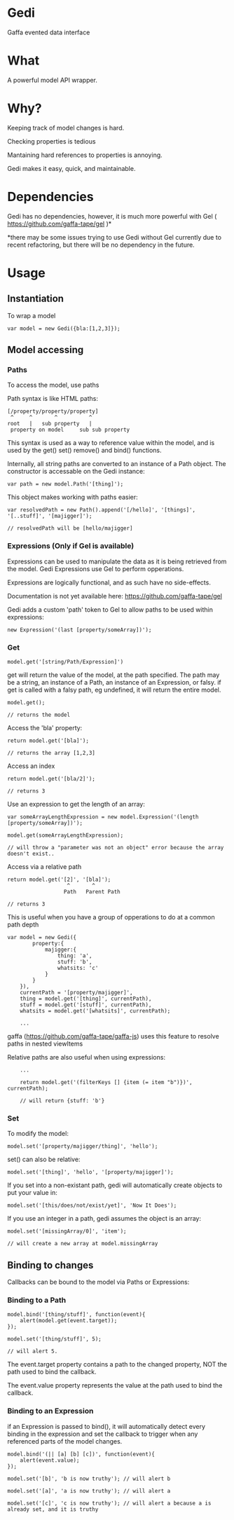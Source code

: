 Gedi
====

Gaffa evented data interface


# What #

A powerful model API wrapper.

# Why? #

Keeping track of model changes is hard.

Checking properties is tedious

Mantaining hard references to properties is annoying.

Gedi makes it easy, quick, and maintainable.

# Dependencies #

Gedi has no dependencies, however, it is much more powerful with Gel ( https://github.com/gaffa-tape/gel )*

*there may be some issues trying to use Gedi without Gel currently due to recent refactoring, but there will be no dependency in the future.

# Usage #

## Instantiation ##

To wrap a model

    var model = new Gedi({bla:[1,2,3]});
    
## Model accessing ##

### Paths ###

To access the model, use paths

Path syntax is like HTML paths:

    [/property/property/property]
     ^     ^       ^          ^
    root   |   sub property   |
     property on model     sub sub property
     
This syntax is used as a way to reference value within the model, and is used by the get() set() remove() and bind() functions.
    
Internally, all string paths are converted to an instance of a Path object. The constructor is accessable on the Gedi instance:

    var path = new model.Path('[thing]');

This object makes working with paths easier:

    var resolvedPath = new Path().append('[/hello]', '[things]', '[..stuff]', '[majigger]');
    
    // resolvedPath will be [hello/majigger]
    
### Expressions (Only if Gel is available) ###

Expressions can be used to manipulate the data as it is being retrieved from the model. Gedi Expressions use Gel to perform opperations.

Expressions are logically functional, and as such have no side-effects.

Documentation is not yet available here: https://github.com/gaffa-tape/gel

Gedi adds a custom 'path' token to Gel to allow paths to be used within expressions:

    new Expression('(last [property/someArray])');    

### Get ###

    model.get('[string/Path/Expression]')
    
get will return the value of the model, at the path specified. The path may be a string, an instance of a Path, an instance of an Expression, or falsy.
if get is called with a falsy path, eg undefined, it will return the entire model.

    model.get();
    
    // returns the model

Access the 'bla' property:

    return model.get('[bla]');
    
    // returns the array [1,2,3]
    
Access an index

    return model.get('[bla/2]');
    
    // returns 3
    
Use an expression to get the length of an array:

    var someArrayLengthExpression = new model.Expression('(length [property/someArray])');
    
    model.get(someArrayLengthExpression);
    
    // will throw a "parameter was not an object" error because the array doesn't exist..
    
Access via a relative path

    return model.get('[2]', '[bla]');
                       ^       ^
                      Path   Parent Path
                         
    // returns 3
    
This is useful when you have a group of opperations to do at a common path depth

    var model = new Gedi({
            property:{
                majigger:{
                    thing: 'a',
                    stuff: 'b',
                    whatsits: 'c'
                }
            }
        }),
        currentPath = '[property/majigger]',
        thing = model.get('[thing]', currentPath),
        stuff = model.get('[stuff]', currentPath),
        whatsits = model.get('[whatsits]', currentPath);
        
        ...
        
gaffa (https://github.com/gaffa-tape/gaffa-js) uses this feature to resolve paths in nested viewItems

Relative paths are also useful when using expressions:

        ...
        
        return model.get('(filterKeys [] {item (= item "b")})', currentPath);
        
        // will return {stuff: 'b'}
        
### Set ###

To modify the model:

    model.set('[property/majigger/thing]', 'hello');
    
set() can also be relative:

    model.set('[thing]', 'hello', '[property/majigger]');

If you set into a non-existant path, gedi will automatically create objects to put your value in:

    model.set('[this/does/not/exist/yet]', 'Now It Does');
    
If you use an integer in a path, gedi assumes the object is an array:

    model.set('[missingArray/0]', 'item');
    
    // will create a new array at model.missingArray
    
## Binding to changes ##

Callbacks can be bound to the model via Paths or Expressions:

### Binding to a Path ###

    model.bind('[thing/stuff]', function(event){
        alert(model.get(event.target));
    });
    
    model.set('[thing/stuff]', 5);
    
    // will alert 5.
    
The event.target property contains a path to the changed property, NOT the path used to bind the callback.
    
The event.value property represents the value at the path used to bind the callback.

### Binding to an Expression ###

if an Expression is passed to bind(), it will automatically detect every binding in the expression and set the callback to trigger when any referenced parts of the model changes.

    
    model.bind('(|| [a] [b] [c])', function(event){
        alert(event.value);
    });
    
    model.set('[b]', 'b is now truthy'); // will alert b
    
    model.set('[a]', 'a is now truthy'); // will alert a
    
    model.set('[c]', 'c is now truthy'); // will alert a because a is already set, and it is truthy
    

    
